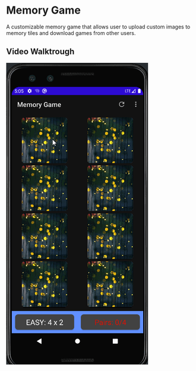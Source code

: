 # Memory Game
A customizable memory game that allows user to upload custom images to memory tiles and download games from other users.

## Video Walktrough

<img src="memoryGame.gif">